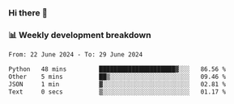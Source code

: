 ### Hi there 👋

### 📊 Weekly development breakdown
<!--START_SECTION:waka-->

```txt
From: 22 June 2024 - To: 29 June 2024

Python   48 mins         █████████████████████▓░░░   86.56 %
Other    5 mins          ██▒░░░░░░░░░░░░░░░░░░░░░░   09.46 %
JSON     1 min           ▓░░░░░░░░░░░░░░░░░░░░░░░░   02.81 %
Text     0 secs          ▒░░░░░░░░░░░░░░░░░░░░░░░░   01.17 %
```

<!--END_SECTION:waka-->
